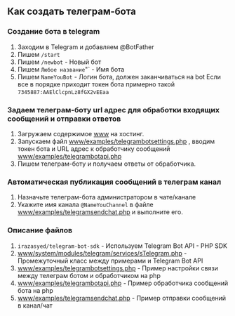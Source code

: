 ## Как создать телеграм-бота
### Создание бота в telegram
1. Заходим в Telegram и добавляем @BotFather
2. Пишем `/start`
3. Пишем `/newbot` - Новый бот
4. Пишем `Любое название`"` - Имя бота
5. Пишем `NameYouBot` - Логин бота, должен заканчиваться на bot
Если все в порядке приходит токен бота примерно такой `7345887:AAElClcpnLz8fGX2vEEaa`

### Задаем телеграм-боту url адрес для обработки входящих сообщений и отправки ответов
1. Загружаем содержимое [www](www) на хостинг.
2. Запускаем файл  [www/examples/telegrambotsettings.php](www/examples/telegrambotsettings.php) , вводим токен бота и URL адрес к обработчику сообщений [www/examples/telegrambotapi.php](www/examples/telegrambotapi.php)
3. Пишем телеграм-боту и получаем ответы от обработчика.

### Автоматическая публикация сообщений в телеграм канал
1. Назначьте телеграм-бота администратором в чате/канале
2. Укажите имя канала `@NameYouChannel` в файле [www/examples/telegramsendchat.php](www/examples/telegramsendchat.php) и выполните его.

### Описание файлов
1. `irazasyed/telegram-bot-sdk` - Используем Telegram Bot API - PHP SDK
2. [www/system/modules/telegram/services/sTelegram.php](www/system/modules/telegram/services/sTelegram.php) - Промежуточный класс между примерами и Telegram Bot API
3. [www/examples/telegrambotsettings.php](www/examples/telegrambotsettings.php) - Пример настройки связи между телеграм ботом и обработчиком на php
4. [www/examples/telegrambotapi.php](www/examples/telegrambotapi.php) - Пример обработчика сообщений бота на php
5. [www/examples/telegramsendchat.php](www/examples/telegramsendchat.php) - Пример отправки сообщений в канал/чат